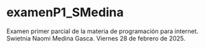 # examenP1_SMedina
Examen primer parcial de la materia de programación para internet. Swietnia Naomi Medina Gasca. Viernes 28 de febrero de 2025.
